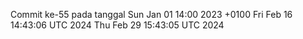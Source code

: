 Commit ke-55 pada tanggal Sun Jan 01 14:00 2023 +0100
Fri Feb 16 14:43:06 UTC 2024
Thu Feb 29 15:43:05 UTC 2024
